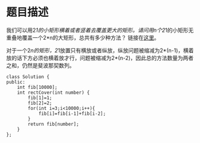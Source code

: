 # 题目描述
我们可以用2*1的小矩形横着或者竖着去覆盖更大的矩形。请问用n个2*1的小矩形无重叠地覆盖一个2*n的大矩形，总共有多少种方法？ 链接在[这里](https://www.nowcoder.com/practice/72a5a919508a4251859fb2cfb987a0e6?tpId=13&tqId=11163&tPage=1&rp=1&ru=/ta/coding-interviews&qru=/ta/coding-interviews/question-ranking)。

对于一个2*n的矩形，2*1放置只有横放或者纵放，纵放问题被缩减为2*(n-1)，横着放的话下方必须也横着放才行，问题被缩减为2*(n-2)，因此总的方法数量为两者之和，仍然是斐波那契数列。
```
class Solution {
public:
    int fib[10000];
    int rectCover(int number) {
        fib[1]=1;
        fib[2]=2;
        for(int i=3;i<10000;i++){
            fib[i]=fib[i-1]+fib[i-2];
        }
        return fib[number];
    }
};
```